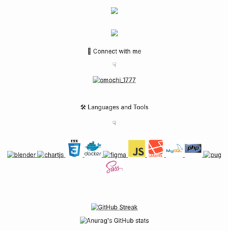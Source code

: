
<div id="header" align="center">
  <img src="https://media3.giphy.com/media/GSGVeNcZdkMxO/giphy.gif?cid=ecf05e47vd8cr7zraehyjqfa61dvf8d5q2cvl8mbp565g8xf&rid=giphy.gif&ct=s" width="300"/>
</div>
<h2 align="center">
  
![](https://komarev.com/ghpvc/?username=momo-0315&color=ff69b4&style=for-the-badge)
  
</h2> 

<p align="center">🤍 Connect with me
<div align="center">☟
</div>
<br>
<div align="center">
<a href="https://instagram.com/omochi_1777" target="blank"><img align="center" src="https://raw.githubusercontent.com/rahuldkjain/github-profile-readme-generator/master/src/images/icons/Social/instagram.svg" alt="omochi_1777" height="30" width="40" /></a>
</div>
</p>
<br>
<p align="center">🛠 Languages and Tools</p>
<div align="center">☟
</div>
<br>
<p align="center"> <a href="https://www.blender.org/" target="_blank" rel="noreferrer"> <img src="https://download.blender.org/branding/community/blender_community_badge_white.svg" alt="blender" width="40" height="40"/> </a> <a href="https://www.chartjs.org" target="_blank" rel="noreferrer"> <img src="https://www.chartjs.org/media/logo-title.svg" alt="chartjs" width="40" height="40"/> </a> <a href="https://www.w3schools.com/css/" target="_blank" rel="noreferrer"> <img src="https://raw.githubusercontent.com/devicons/devicon/master/icons/css3/css3-original-wordmark.svg" alt="css3" width="40" height="40"/> </a> <a href="https://www.docker.com/" target="_blank" rel="noreferrer"> <img src="https://raw.githubusercontent.com/devicons/devicon/master/icons/docker/docker-original-wordmark.svg" alt="docker" width="40" height="40"/> </a> <a href="https://www.figma.com/" target="_blank" rel="noreferrer"> <img src="https://www.vectorlogo.zone/logos/figma/figma-icon.svg" alt="figma" width="40" height="40"/> </a> <a href="https://developer.mozilla.org/en-US/docs/Web/JavaScript" target="_blank" rel="noreferrer"> <img src="https://raw.githubusercontent.com/devicons/devicon/master/icons/javascript/javascript-original.svg" alt="javascript" width="40" height="40"/> </a> <a href="https://laravel.com/" target="_blank" rel="noreferrer"> <img src="https://raw.githubusercontent.com/devicons/devicon/master/icons/laravel/laravel-plain-wordmark.svg" alt="laravel" width="40" height="40"/> </a> <a href="https://www.mysql.com/" target="_blank" rel="noreferrer"> <img src="https://raw.githubusercontent.com/devicons/devicon/master/icons/mysql/mysql-original-wordmark.svg" alt="mysql" width="40" height="40"/> </a> <a href="https://www.php.net" target="_blank" rel="noreferrer"> <img src="https://raw.githubusercontent.com/devicons/devicon/master/icons/php/php-original.svg" alt="php" width="40" height="40"/> </a> <a href="https://pugjs.org" target="_blank" rel="noreferrer"> <img src="https://cdn.worldvectorlogo.com/logos/pug.svg" alt="pug" width="40" height="40"/> </a> <a href="https://sass-lang.com" target="_blank" rel="noreferrer"> <img src="https://raw.githubusercontent.com/devicons/devicon/master/icons/sass/sass-original.svg" alt="sass" width="40" height="40"/> </a> </p>
<br><br>
<div align="center">
  
[![GitHub Streak](http://github-readme-streak-stats.herokuapp.com?user=momo-0315&theme=tokyonight_duo)](https://git.io/streak-stats)

![Anurag's GitHub stats](https://github-readme-stats.vercel.app/api?username=momo-0315&show_icons=true&theme=radical)

 <div>

